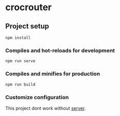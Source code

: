 # crocrouter

## Project setup
```
npm install
```

### Compiles and hot-reloads for development
```
npm run serve
```

### Compiles and minifies for production
```
npm run build
```

### Customize configuration
This project dont work without [server](https://github.com/SanjarKariev/CrocSever).
